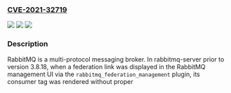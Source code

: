 ### [CVE-2021-32719](https://cve.mitre.org/cgi-bin/cvename.cgi?name=CVE-2021-32719)
![](https://img.shields.io/static/v1?label=Product&message=rabbitmq-server&color=blue)
![](https://img.shields.io/static/v1?label=Version&message=n%2Fa&color=blue)
![](https://img.shields.io/static/v1?label=Vulnerability&message=CWE-80%3A%20Improper%20Neutralization%20of%20Script-Related%20HTML%20Tags%20in%20a%20Web%20Page%20(Basic%20XSS)&color=brighgreen)

### Description

RabbitMQ is a multi-protocol messaging broker. In rabbitmq-server prior to version 3.8.18, when a federation link was displayed in the RabbitMQ management UI via the `rabbitmq_federation_management` plugin, its consumer tag was rendered without proper <script> tag sanitization. This potentially allows for JavaScript code execution in the context of the page. The user must be signed in and have elevated permissions (manage federation upstreams and policies) for this to occur. The vulnerability is patched in RabbitMQ 3.8.18. As a workaround, disable the `rabbitmq_federation_management` plugin and use [CLI tools](https://www.rabbitmq.com/cli.html) instead.

### POC

#### Reference
- https://herolab.usd.de/security-advisories/usd-2021-0011/

#### Github
No PoCs found on GitHub currently.

